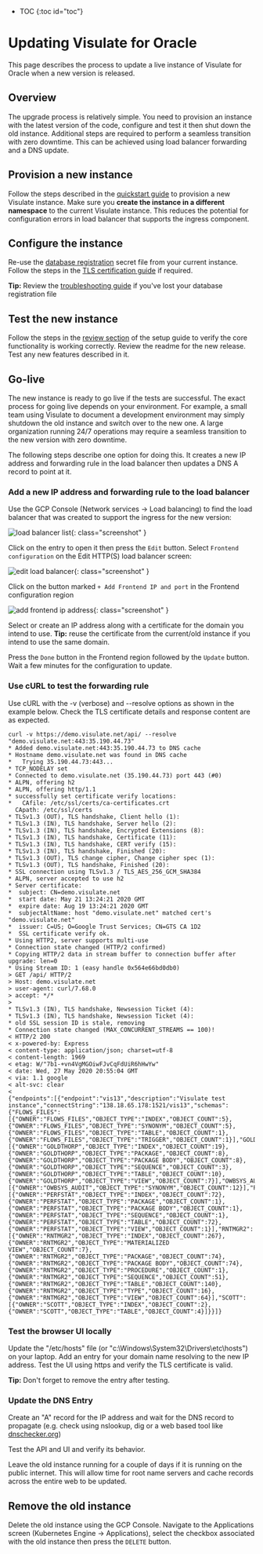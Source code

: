 * TOC
{:toc id="toc"}
# Updating Visulate for Oracle

This page describes the process to update a live instance of Visulate for Oracle when a new version is released.

## Overview

The upgrade process is relatively simple. You need to provision an instance with the latest version of the code, configure and test it then shut down the old instance. Additional steps are required to perform a seamless transition with zero downtime. This can be achieved using load balancer forwarding and a DNS update.

## Provision a new instance

Follow the steps described in the [quickstart guide](/pages/quickstart.html) to provision a new Visulate instance. Make sure you **create the instance in a different namespace** to the current Visulate instance. This reduces the potential for configuration errors in load balancer that supports the ingress component. 

## Configure the instance

Re-use the [database registration](/pages/database-registration.html#apply-a-new-kubernetes-secret) secret file from your current instance. Follow the steps in the [TLS certification guide](/pages/tls-cert.html) if required.

**Tip:** Review the [troubleshooting guide](/pages/troubleshooting.html#lost-database-registration-file) if you've lost your database registration file 

## Test the new instance

Follow the steps in the [review section](/pages/quickstart.html#review-your-database-and-its-data-model) of the setup guide to verify the core functionality is working correctly. Review the readme for the new release. Test any new features described in it.

## Go-live

The new instance is ready to go live if the tests are successful. The exact process for going live depends on your environment. For example, a small team using Visulate to document a development environment may simply shutdown the old instance and switch over to the new one. A large organization running 24/7 operations may require a seamless transition to the new version with zero downtime. 

The following steps describe one option for doing this. It creates a new IP address and forwarding rule in the load balancer then updates a DNS A record to point at it. 

### Add a new IP address and forwarding rule to the load balancer

Use the GCP Console (Network services -> Load balancing) to find the load balancer that was created to support the ingress for the new version: 

![load balancer list](/images/load-balancer-list.png){: class="screenshot" }

Click on the entry to open it then press the `Edit` button. Select `Frontend configuration` on the Edit HTTP(S) load balancer screen: 

![edit load balancer](/images/edit-load-balancer.png){: class="screenshot" }

Click on the button marked `+ Add Frontend IP and port` in the Frontend configuration region

![add frontend ip address](/images/add-frontend-ip.png){: class="screenshot" }

Select or create an IP address along with a certificate for the domain you intend to use. **Tip:** reuse the certificate from the current/old instance if you intend to use the same domain. 

Press the `Done` button in the Frontend region followed by the `Update` button. Wait a few minutes for the configuration to update.

### Use cURL to test the forwarding rule

Use cURL with the -v (verbose) and --resolve options as shown in the example below. Check the TLS certificate details and response content are as expected.

```
curl -v https://demo.visulate.net/api/ --resolve "demo.visulate.net:443:35.190.44.73"
* Added demo.visulate.net:443:35.190.44.73 to DNS cache
* Hostname demo.visulate.net was found in DNS cache
*   Trying 35.190.44.73:443...
* TCP_NODELAY set
* Connected to demo.visulate.net (35.190.44.73) port 443 (#0)
* ALPN, offering h2
* ALPN, offering http/1.1
* successfully set certificate verify locations:
*   CAfile: /etc/ssl/certs/ca-certificates.crt
  CApath: /etc/ssl/certs
* TLSv1.3 (OUT), TLS handshake, Client hello (1):
* TLSv1.3 (IN), TLS handshake, Server hello (2):
* TLSv1.3 (IN), TLS handshake, Encrypted Extensions (8):
* TLSv1.3 (IN), TLS handshake, Certificate (11):
* TLSv1.3 (IN), TLS handshake, CERT verify (15):
* TLSv1.3 (IN), TLS handshake, Finished (20):
* TLSv1.3 (OUT), TLS change cipher, Change cipher spec (1):
* TLSv1.3 (OUT), TLS handshake, Finished (20):
* SSL connection using TLSv1.3 / TLS_AES_256_GCM_SHA384
* ALPN, server accepted to use h2
* Server certificate:
*  subject: CN=demo.visulate.net
*  start date: May 21 13:24:21 2020 GMT
*  expire date: Aug 19 13:24:21 2020 GMT
*  subjectAltName: host "demo.visulate.net" matched cert's "demo.visulate.net"
*  issuer: C=US; O=Google Trust Services; CN=GTS CA 1D2
*  SSL certificate verify ok.
* Using HTTP2, server supports multi-use
* Connection state changed (HTTP/2 confirmed)
* Copying HTTP/2 data in stream buffer to connection buffer after upgrade: len=0
* Using Stream ID: 1 (easy handle 0x564e66bd0db0)
> GET /api/ HTTP/2
> Host: demo.visulate.net
> user-agent: curl/7.68.0
> accept: */*
> 
* TLSv1.3 (IN), TLS handshake, Newsession Ticket (4):
* TLSv1.3 (IN), TLS handshake, Newsession Ticket (4):
* old SSL session ID is stale, removing
* Connection state changed (MAX_CONCURRENT_STREAMS == 100)!
< HTTP/2 200 
< x-powered-by: Express
< content-type: application/json; charset=utf-8
< content-length: 1969
< etag: W/"7b1-+vn4VgMGOiwFJvCqFdUiR6hHwYw"
< date: Wed, 27 May 2020 20:55:04 GMT
< via: 1.1 google
< alt-svc: clear
< 
{"endpoints":[{"endpoint":"vis13","description":"Visulate test instance","connectString":"138.18.65.178:1521/vis13","schemas":{"FLOWS_FILES":[{"OWNER":"FLOWS_FILES","OBJECT_TYPE":"INDEX","OBJECT_COUNT":5},{"OWNER":"FLOWS_FILES","OBJECT_TYPE":"SYNONYM","OBJECT_COUNT":5},{"OWNER":"FLOWS_FILES","OBJECT_TYPE":"TABLE","OBJECT_COUNT":1},{"OWNER":"FLOWS_FILES","OBJECT_TYPE":"TRIGGER","OBJECT_COUNT":1}],"GOLDTHORP":[{"OWNER":"GOLDTHORP","OBJECT_TYPE":"INDEX","OBJECT_COUNT":19},{"OWNER":"GOLDTHORP","OBJECT_TYPE":"PACKAGE","OBJECT_COUNT":8},{"OWNER":"GOLDTHORP","OBJECT_TYPE":"PACKAGE BODY","OBJECT_COUNT":8},{"OWNER":"GOLDTHORP","OBJECT_TYPE":"SEQUENCE","OBJECT_COUNT":3},{"OWNER":"GOLDTHORP","OBJECT_TYPE":"TABLE","OBJECT_COUNT":10},{"OWNER":"GOLDTHORP","OBJECT_TYPE":"VIEW","OBJECT_COUNT":7}],"OWBSYS_AUDIT":[{"OWNER":"OWBSYS_AUDIT","OBJECT_TYPE":"SYNONYM","OBJECT_COUNT":12}],"PERFSTAT":[{"OWNER":"PERFSTAT","OBJECT_TYPE":"INDEX","OBJECT_COUNT":72},{"OWNER":"PERFSTAT","OBJECT_TYPE":"PACKAGE","OBJECT_COUNT":1},{"OWNER":"PERFSTAT","OBJECT_TYPE":"PACKAGE BODY","OBJECT_COUNT":1},{"OWNER":"PERFSTAT","OBJECT_TYPE":"SEQUENCE","OBJECT_COUNT":1},{"OWNER":"PERFSTAT","OBJECT_TYPE":"TABLE","OBJECT_COUNT":72},{"OWNER":"PERFSTAT","OBJECT_TYPE":"VIEW","OBJECT_COUNT":1}],"RNTMGR2":[{"OWNER":"RNTMGR2","OBJECT_TYPE":"INDEX","OBJECT_COUNT":267},{"OWNER":"RNTMGR2","OBJECT_TYPE":"MATERIALIZED VIEW","OBJECT_COUNT":7},{"OWNER":"RNTMGR2","OBJECT_TYPE":"PACKAGE","OBJECT_COUNT":74},{"OWNER":"RNTMGR2","OBJECT_TYPE":"PACKAGE BODY","OBJECT_COUNT":74},{"OWNER":"RNTMGR2","OBJECT_TYPE":"PROCEDURE","OBJECT_COUNT":1},{"OWNER":"RNTMGR2","OBJECT_TYPE":"SEQUENCE","OBJECT_COUNT":51},{"OWNER":"RNTMGR2","OBJECT_TYPE":"TABLE","OBJECT_COUNT":140},{"OWNER":"RNTMGR2","OBJECT_TYPE":"TYPE","OBJECT_COUNT":16},{"OWNER":"RNTMGR2","OBJECT_TYPE":"VIEW","OBJECT_COUNT":64}],"SCOTT":[{"OWNER":"SCOTT","OBJECT_TYPE":"INDEX","OBJECT_COUNT":2},{"OWNER":"SCOTT","OBJECT_TYPE":"TABLE","OBJECT_COUNT":4}]}}]}
```

### Test the browser UI locally

Update the "/etc/hosts" file (or "c:\Windows\System32\Drivers\etc\hosts") on your laptop. Add an entry for your domain name resolving to the new IP address. Test the UI using https and verify the TLS certificate is valid. 

**Tip:** Don't forget to remove the entry after testing.

### Update the DNS Entry

Create an "A" record for the IP address and wait for the DNS record to propagate (e.g. check using nslookup, dig or a web based tool like [dnschecker.org](https://dnschecker.org/))

Test the API and UI and verify its behavior.

Leave the old instance running for a couple of days if it is running on the public internet. This will allow time for root name servers and cache records across the entire web to be updated. 

## Remove the old instance

Delete the old instance using the GCP Console. Navigate to the Applications screen (Kubernetes Engine -> Applications), select the checkbox associated with the old instance then press the `DELETE` button.